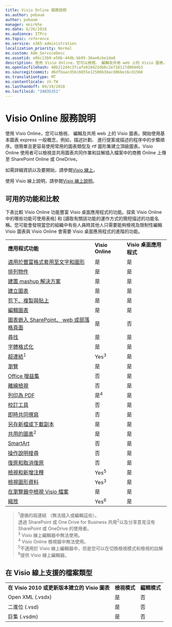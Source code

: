 ```yaml
---
title: Visio Online 服務說明
ms.author: pebaum
author: pebaum
manager: mnirkhe
ms.date: 6/26/2018
ms.audience: ITPro
ms.topic: reference
ms.service: o365-administration
localization_priority: Normal
ms.custom: Adm_ServiceDesc
ms.assetid: e0bc13b9-e56b-44db-bb95-36ae6cbe1da8
description: 使用 Visio Online，您可以檢視、 編輯及共用 web 上的 Visio 圖表。開始使用基本圖表 express 一般概念，例如，描述計劃、 進行提案或描述的程序中的步驟順序。很簡單且更容易使用常用的圖表類型及 rtf 圖形集建立頂級圖表。Visio Online 使用者可以檢視並共用圖表共同作業和註解插入檔案中的商務 Online 上傳至 SharePoint Online 或 OneDrive。
ms.openlocfilehash: 40b212d4c3fcafe918d23db6c2e718117d0044b3
ms.sourcegitcommit: d6dfbaacd56c0855e12500b38acd06be16cd1560
ms.translationtype: MT
ms.contentlocale: zh-TW
ms.lasthandoff: 09/19/2018
ms.locfileid: "24035351"
---
```

# <a name="visio-online-service-description"></a>Visio Online 服務說明

使用 Visio Online，您可以檢視、 編輯及共用 web 上的 Visio 圖表。開始使用基本圖表 express 一般概念，例如，描述計劃、 進行提案或描述的程序中的步驟順序。很簡單且更容易使用常用的圖表類型及 rtf 圖形集建立頂級圖表。Visio Online 使用者可以檢視並共用圖表共同作業和註解插入檔案中的商務 Online 上傳至 SharePoint Online 或 OneDrive。
  
如需詳細資訊以及要開始，請參閱[Visio 線上](https://products.office.com/en-US/visio/visio-online)。
  
使用 Visio 線上說明，請參閱[Visio 線上說明](https://go.microsoft.com/fwlink/?linkid=855982)。
  
## <a name="feature-availability-and-comparison"></a>可用的功能和比較

下表比較 Visio Online 功能豐富 Visio 桌面應用程式的功能。探索 Visio Online 中的哪些功能可使用表格] 和 [讀取有關該功能的運作方式的簡短描述的功能名稱。您可能會發現當您的組織中有些人員時其他人只需要能夠檢視及限制性編輯 Visio 圖表與 Visio Online 會需要 Visio 桌面應用程式的進階的功能。 
  
||||
|:-----|:-----|:-----|
|**應用程式功能** <br/> |**Visio Online** <br/> |**Visio 桌面應用程式** <br/> |
|[適用於豐富格式套用至文字和圖形](visio-online.md#BM_1) <br/> |是  <br/> |是  <br/> |
|[排列物件](visio-online.md#BM_2) <br/> |是  <br/> |是  <br/> |
|[建置 mashup 解決方案](visio-online.md#BM_3) <br/> |是  <br/> |是  <br/> |
|[建立圖表](visio-online.md#BM_4) <br/> |是  <br/> |是  <br/> |
|[剪下、複製與貼上](visio-online.md#BM_5) <br/> |是  <br/> |是  <br/> |
|[編輯圖表](visio-online.md#BM_6) <br/> |是  <br/> |是  <br/> |
|[圖表嵌入 SharePoint、 web 或部落格頁面](visio-online.md#BM_7) <br/> |是  <br/> |否  <br/> |
|[尋找](visio-online.md#BM_8) <br/> |是  <br/> |是  <br/> |
|[字體格式化](visio-online.md#BM_9) <br/> |是  <br/> |是  <br/> |
|[超連結](visio-online.md#BM_10)<sup>1</sup> <br/> |Yes<sup>3</sup> <br/> |是  <br/> |
|[瀏覽](visio-online.md#BM_11) <br/> |是  <br/> |是  <br/> |
|[Office 增益集](visio-online.md#BM_12) <br/> |否  <br/> |是  <br/> |
|[離線檢視](visio-online.md#BM_13) <br/> |否  <br/> |是  <br/> |
|[列印為 PDF](visio-online.md#BM_14) <br/> |是<sup>4</sup> <br/> |是  <br/> |
|[校訂工具](visio-online.md#BM_15) <br/> |否  <br/> |是  <br/> |
|[即時共同撰寫](visio-online.md#BM_16) <br/> |否  <br/> |是  <br/> |
|[另存新檔或下載副本](visio-online.md#BM_17) <br/> |是  <br/> |是  <br/> |
|[共用的圖表](visio-online.md#BM_18)<sup>2</sup> <br/> |是  <br/> |是  <br/> |
|[SmartArt](visio-online.md#BM_19) <br/> |否  <br/> |是  <br/> |
|[操作說明搜尋](visio-online.md#BM_20) <br/> |否  <br/> |是  <br/> |
|[復原和取消復原](visio-online.md#BM_21) <br/> |否  <br/> |是  <br/> |
|[檢視和新增注釋](visio-online.md#BM_22) <br/> |Yes<sup>5</sup> <br/> |是  <br/> |
|[檢視圖形資料](visio-online.md#BM_23) <br/> |Yes<sup>3</sup> <br/> |是  <br/> |
|[在瀏覽器中檢視 Visio 檔案](visio-online.md#BM_24) <br/> |是  <br/> |是  <br/> |
|[縮放](visio-online.md#BM_25) <br/> |Yes<sup>6</sup> <br/> |是  <br/> |
   
> <sup>1</sup>遵循的超連結 （無法插入或編輯這些）。 
<br/>透過 SharePoint 或 One Drive for Business 共用<sup>2</sup>以及分享意見沒有 SharePoint 或 OneDrive 的使用者。 
<br/> <sup>3</sup> Visio 線上編輯器中無法使用。
<br/><sup>4</sup> Visio Online 檢視器中無法使用。 
<br/><sup>5</sup>不適用於 Visio 線上編輯器中，但是您可以在切換檢視模式和檢視的註解 
<br/><sup>6</sup>提供 Visio 線上編輯器。 
  
## <a name="supported-file-types-in-visio-online"></a>在 Visio 線上支援的檔案類型

||||
|:-----|:-----|:-----|
|**在 Visio 2010 或更新版本建立的 Visio 圖表** <br/> |**檢視模式** <br/> |**編輯模式** <br/> |
|Open XML (.vsdx)  <br/> |是  <br/> |否  <br/> |
|二進位 (.vsd)  <br/> |是  <br/> |否  <br/> |
|巨集 (.vsdm)  <br/> |是  <br/> |否  <br/> |
   

